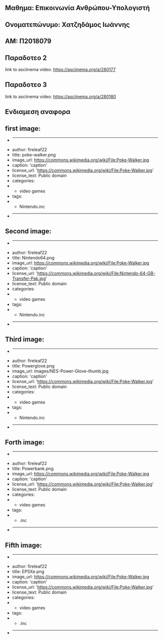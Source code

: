 Μαθημα: Επικοινωνία Ανθρώπου-Υπολογιστή
-
Ονοματεπώνυμο: Χατζηδάμος Ιωάννης
-
ΑΜ: Π2018079
-
Παραδοτεο 2
-
link to asciinema video: https://asciinema.org/a/280177

Παραδοτεο 3
-
link to asciinema video: https://asciinema.org/a/280180


Ενδιαμεση αναφορα
-
first image:
-
+ ---
+ author: fireleaf22
+ title: poke-walker.png
+ image_url: https://commons.wikimedia.org/wiki/File:Poke-Walker.jpg
+ caption: 'caption'
+ license_url: 'https://commons.wikimedia.org/wiki/File:Poke-Walker.jpg'
+ license_text: Public domain
+ categories:
+   - video games
+ tags:
+   - Nintendo.inc
+ ---

Second image:
-
+ ---
+ author: fireleaf22
+ title: Nintendo64.png
+ image_url: https://commons.wikimedia.org/wiki/File:Poke-Walker.jpg
+ caption: 'caption'
+ license_url: 'https://commons.wikimedia.org/wiki/File:Nintendo-64-GB-Transfer-Pak.jpg'
+ license_text: Public domain
+ categories:
+   - video games
+ tags:
+   - Nintendo.inc
+ ---

Third image:
-
+ ---
+ author: fireleaf22
+ title: Powerglove.png
+ image_url: images/NES-Power-Glove-thumb.jpg
+ caption: 'caption'
+ license_url: 'https://commons.wikimedia.org/wiki/File:Poke-Walker.jpg'
+ license_text: Public domain
+ categories:
+   - video games
+ tags:
+   - Nintendo.inc
+ ---

Forth image:
-
+ ---
+ author: fireleaf22
+ title: Powerbank.png
+ image_url: https://commons.wikimedia.org/wiki/File:Poke-Walker.jpg
+ caption: 'caption'
+ license_url: 'https://commons.wikimedia.org/wiki/File:Poke-Walker.jpg'
+ license_text: Public domain
+ categories:
+   - video games
+ tags:
+   - .inc
+ ---

Fifth image:
-
+ ---
+ author: fireleaf22
+ title: EPSXe.png
+ image_url: https://commons.wikimedia.org/wiki/File:Poke-Walker.jpg
+ caption: 'caption'
+ license_url: 'https://commons.wikimedia.org/wiki/File:Poke-Walker.jpg'
+ license_text: Public domain
+ categories:
+   - video games
+ tags:
+   - .inc
+ ---
